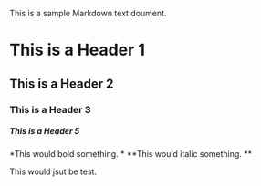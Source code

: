 This is a sample Markdown text doument. 
# This is a Header 1
## This is a Header 2
### This is a Header 3
##### This is a Header 5

*This would bold something. * **This would italic something. **

This would jsut be test. 
